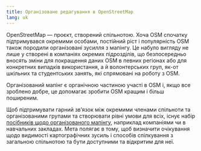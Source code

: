 ```yaml
---
title: Організоване редагування в OpenStreetMap
lang: uk
---
```


OpenStreetMap — проєкт, створений спільнотою. Хоча OSM спочатку підтримувався окремими особами, постійний ріст і популярність OSM також породили організовані зусилля з мапінгу. Це набуло вигляду не лише у створені в компаніях окремих підрозділів, що безпосередньо вносять зміни для покращення даних OSM в певних регіонах або для конкретних випадків використання, а й волонтерських груп, як-от шкільних та студентських занять, які спрямовані на роботу з OSM.

Організований мапінг є органічною частиною участі в OSM і, якщо все зроблено добре, це допомагає зробити OSM кращим і більш поширеним.

Щоб підтримувати гарний зв’язок між окремими членами спільноти та організованими групами та створювати рівні умови для всіх, існує набір [посібників щодо організованого мапінгу](https://wiki.openstreetmap.org/wiki/Uk:Organised_Editing_Guidelines ), наприклад компаніями чи в навчальних закладах. Мета полягає в тому, щоб визначити очікування щодо видимості картографічних зусиль і способів спілкування з загальною спільнотою та бути доступними та відкритим для неї.
